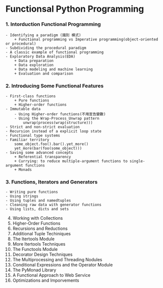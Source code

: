 # Functionsal Python Programming

### 1. Intorduction Functional Programming
    - Identifying a paradigm (識別 模式)
        + Functional programming vs Imperative programming(object-oriented or procedural)
    - Subdividing the procedural paradigm
    - A classic example of functional programming
    - Exploratory Data Analysis(EDA)
        + Data preparation
        + Data exploration
        + Data modeling and machine learning
        + Evaluation and comparison


### 2. Introducing Some Functional Features
    - First-class functions
        + Pure functions
        + Higher-order functions
    - Immutable data
        - Using Higher-order functions(不用宣告變數)
        - Using the Wrap-Process_Unwrap pattern
            unwrap(process(wrap(structure)))
    - Strict and non-strict evaluation
    - Recursion instead of a explicit loop state
    - Functional type systems
    - Familiar territory
        some_object.foo().bar().yet_more()
        yet_more(bar(foo(some_object)))
    - Saving some advanced concepts
        + Referential transparency
        + Currying: to reduce multiple-argument functions to single-argument functions
        + Monads


### 3. Functions, Iterators and Generators
    - Writing pure functions
    - Using strings
    - Using tuples and namedtuples
    - Cleaning raw data with generator functions
    - Using lists, dicts and sets
    
4. Working with Collections
5. Higher-Order Functions
6. Recursions and Reductions
7. Additional Tuple Techiniques
8. The Itertools Module
9. More Itertools Techniques
10. The Functools Module
11. Decorator Design Techniques
12. The Multiprocessing and Threading Nodules
13. Conditional Expressions and the Operator Module
14. The PyMonad Library
15. A Functional Approach to Web Service
16. Optimizations and Imporvements
